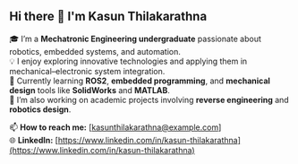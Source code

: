 ## Hi there 👋 I'm Kasun Thilakarathna  

🎓 I’m a **Mechatronic Engineering undergraduate** passionate about robotics, embedded systems, and automation.  
💡 I enjoy exploring innovative technologies and applying them in mechanical–electronic system integration.  
🚀 Currently learning **ROS2**, **embedded programming**, and **mechanical design** tools like **SolidWorks** and **MATLAB**.  
🤖 I’m also working on academic projects involving **reverse engineering** and **robotics design**.  

📫 **How to reach me:** [kasunthilakarathna@example.com]  
🌐 **LinkedIn:** [https://www.linkedin.com/in/kasun-thilakarathna](https://www.linkedin.com/in/kasun-thilakarathna)

